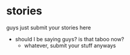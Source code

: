 # stories

guys just submit your stories here
* should I be saying guys? is that taboo now?
  * whatever, submit your stuff anyways
